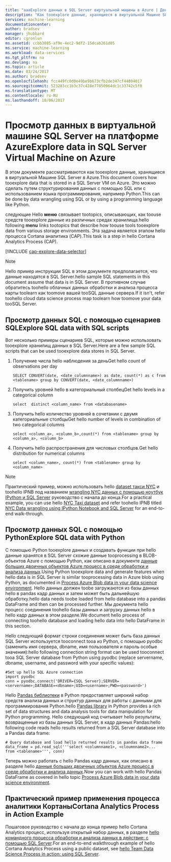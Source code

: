```yaml
---
title: "aaaExplore данных в SQL Server виртуальной машины в Azure | Документы Microsoft"
description: "Как tooexplore данные, хранящиеся в виртуальной Машине SQL Server в Azure."
services: machine-learning
documentationcenter: 
author: bradsev
manager: jhubbard
editor: cgronlun
ms.assetid: ccbb3085-af9e-4ec2-9df2-15dcab261d05
ms.service: machine-learning
ms.workload: data-services
ms.tgt_pltfrm: na
ms.devlang: na
ms.topic: article
ms.date: 03/24/2017
ms.author: bradsev
ms.openlocfilehash: fcc449fc0d0e49be9b673cfb2de347cf44804017
ms.sourcegitcommit: 523283cc1b3c37c428e77850964dc1c33742c5f0
ms.translationtype: MT
ms.contentlocale: ru-RU
ms.lasthandoff: 10/06/2017
---
```

# <a name="explore-data-in-sql-server-virtual-machine-on-azure"></a><span data-ttu-id="61a0d-103">Просмотр данных в виртуальной машине SQL Server на платформе Azure</span><span class="sxs-lookup"><span data-stu-id="61a0d-103">Explore data in SQL Server Virtual Machine on Azure</span></span>
<span data-ttu-id="61a0d-104">В этом документе рассматриваются как tooexplore данные, хранящиеся в виртуальной Машине SQL Server в Azure.</span><span class="sxs-lookup"><span data-stu-id="61a0d-104">This document covers how tooexplore data that is stored in a SQL Server VM on Azure.</span></span> <span data-ttu-id="61a0d-105">Это можно сделать путем структурирования данных с помощью SQL или с использованием языка программирования, например Python.</span><span class="sxs-lookup"><span data-stu-id="61a0d-105">This can be done by data wrangling using SQL or by using a programming language like Python.</span></span>

<span data-ttu-id="61a0d-106">следующие Hello **меню** связывает tootopics, описывающих, как toouse средств tooexplore данные из различных средах хранилища.</span><span class="sxs-lookup"><span data-stu-id="61a0d-106">hello following **menu** links tootopics that describe how toouse tools tooexplore data from various storage environments.</span></span> <span data-ttu-id="61a0d-107">Эта задача является этапом hello процесса Cortana аналитика (CAP).</span><span class="sxs-lookup"><span data-stu-id="61a0d-107">This task is a step in hello Cortana Analytics Process (CAP).</span></span>

[!INCLUDE [cap-explore-data-selector](../../includes/cap-explore-data-selector.md)]

> [!NOTE]
> <span data-ttu-id="61a0d-108">Hello пример инструкции SQL в этом документе предполагается, что данные находятся в SQL Server.</span><span class="sxs-lookup"><span data-stu-id="61a0d-108">hello sample SQL statements in this document assume that data is in SQL Server.</span></span> <span data-ttu-id="61a0d-109">В противном случае обратитесь toohello облачных данных обработки и анализа процесса карты toolearn как toomove вашей tooSQL данные сервера.</span><span class="sxs-lookup"><span data-stu-id="61a0d-109">If it isn't, refer toohello cloud data science process map toolearn how toomove your data tooSQL Server.</span></span>
> 
> 

## <span data-ttu-id="61a0d-110"><a name="sql-dataexploration"></a>Просмотр данных SQL с помощью сценариев SQL</span><span class="sxs-lookup"><span data-stu-id="61a0d-110"><a name="sql-dataexploration"></a>Explore SQL data with SQL scripts</span></span>
<span data-ttu-id="61a0d-111">Вот несколько примеры сценариев SQL, которые можно использовать tooexplore хранилищ данных в SQL Server.</span><span class="sxs-lookup"><span data-stu-id="61a0d-111">Here are a few sample SQL scripts that can be used tooexplore data stores in SQL Server.</span></span>

1. <span data-ttu-id="61a0d-112">Получение числа hello наблюдения за день</span><span class="sxs-lookup"><span data-stu-id="61a0d-112">Get hello count of observations per day</span></span>
   
    `SELECT CONVERT(date, <date_columnname>) as date, count(*) as c from <tablename> group by CONVERT(date, <date_columnname>)` 
2. <span data-ttu-id="61a0d-113">Получить уровней hello в категориальный столбец</span><span class="sxs-lookup"><span data-stu-id="61a0d-113">Get hello levels in a categorical column</span></span>
   
    `select  distinct <column_name> from <databasename>`
3. <span data-ttu-id="61a0d-114">Получить hello количество уровней в сочетании с двумя категориальные столбцы</span><span class="sxs-lookup"><span data-stu-id="61a0d-114">Get hello number of levels in combination of two categorical columns</span></span> 
   
    `select <column_a>, <column_b>,count(*) from <tablename> group by <column_a>, <column_b>`
4. <span data-ttu-id="61a0d-115">Получить hello распространения для числовых столбцов.</span><span class="sxs-lookup"><span data-stu-id="61a0d-115">Get hello distribution for numerical columns</span></span>
   
    `select <column_name>, count(*) from <tablename> group by <column_name>`

> [!NOTE]
> <span data-ttu-id="61a0d-116">Практический пример, можно использовать hello [dataset такси NYC](http://www.andresmh.com/nyctaxitrips/) и toohello IPNB под названием [wrangling NYC данных с помощью ноутбук IPython и SQL Server](https://github.com/Azure/Azure-MachineLearning-DataScience/blob/master/Misc/DataScienceProcess/iPythonNotebooks/machine-Learning-data-science-process-sql-walkthrough.ipynb) руководство с начала до конца.</span><span class="sxs-lookup"><span data-stu-id="61a0d-116">For a practical example, you can use hello [NYC Taxi dataset](http://www.andresmh.com/nyctaxitrips/) and refer toohello IPNB titled [NYC Data wrangling using IPython Notebook and SQL Server](https://github.com/Azure/Azure-MachineLearning-DataScience/blob/master/Misc/DataScienceProcess/iPythonNotebooks/machine-Learning-data-science-process-sql-walkthrough.ipynb) for an end-to-end walk-through.</span></span>
> 
> 

## <span data-ttu-id="61a0d-117"><a name="python"></a>Просмотр данных SQL с помощью Python</span><span class="sxs-lookup"><span data-stu-id="61a0d-117"><a name="python"></a>Explore SQL data with Python</span></span>
<span data-ttu-id="61a0d-118">С помощью Python tooexplore данных и создавать функции при hello данные хранятся в SQL Server схожие данные tooprocessing в BLOB-объектов Azure с помощью Python, как описано в документе [данные больших двоичных объектов Azure процесс в среде обработки и анализа данных](machine-learning-data-science-process-data-blob.md).</span><span class="sxs-lookup"><span data-stu-id="61a0d-118">Using Python tooexplore data and generate features when hello data is in SQL Server is similar tooprocessing data in Azure blob using Python, as documented in [Process Azure Blob data in your data science environment](machine-learning-data-science-process-data-blob.md).</span></span> <span data-ttu-id="61a0d-119">Hello данных должен toobe загружаются из базы данных hello в pandas кадр данных и затем может быть дальнейшую обработку.</span><span class="sxs-lookup"><span data-stu-id="61a0d-119">hello data needs toobe loaded from hello database into a pandas DataFrame and then can be processed further.</span></span> <span data-ttu-id="61a0d-120">Мы документа hello процесс соединения toohello базы данных и загрузку данных hello в hello кадр данных в этом разделе.</span><span class="sxs-lookup"><span data-stu-id="61a0d-120">We document hello process of connecting toohello database and loading hello data into hello DataFrame in this section.</span></span>

<span data-ttu-id="61a0d-121">Hello следующий формат строки соединения может быть база данных SQL Server используется tooconnect tooa из Python, с помощью pyodbc (заменить имя сервера, dbname, имя пользователя и пароль особые значения):</span><span class="sxs-lookup"><span data-stu-id="61a0d-121">hello following connection string format can be used tooconnect tooa SQL Server database from Python using pyodbc (replace servername, dbname, username, and password with your specific values):</span></span>

    #Set up hello SQL Azure connection
    import pyodbc    
    conn = pyodbc.connect('DRIVER={SQL Server};SERVER=<servername>;DATABASE=<dbname>;UID=<username>;PWD=<password>')

<span data-ttu-id="61a0d-122">Hello [Pandas библиотеки](http://pandas.pydata.org/) в Python предоставляет широкий набор средств анализа данных и структур данных для работы с данными для программирования Python.</span><span class="sxs-lookup"><span data-stu-id="61a0d-122">hello [Pandas library](http://pandas.pydata.org/) in Python provides a rich set of data structures and data analysis tools for data manipulation for Python programming.</span></span> <span data-ttu-id="61a0d-123">Hello следующий код считывает hello результаты, возвращенные из базы данных SQL Server, в кадр данных Pandas:</span><span class="sxs-lookup"><span data-stu-id="61a0d-123">hello following code reads hello results returned from a SQL Server database into a Pandas data frame:</span></span>

    # Query database and load hello returned results in pandas data frame
    data_frame = pd.read_sql('''select <columnname1>, <cloumnname2>... from <tablename>''', conn)

<span data-ttu-id="61a0d-124">Теперь можно работать с hello Pandas кадр данных, как описано в разделе hello [данные больших двоичных объектов Azure процесс в среде обработки и анализа данных](machine-learning-data-science-process-data-blob.md).</span><span class="sxs-lookup"><span data-stu-id="61a0d-124">Now you can work with hello Pandas DataFrame as covered in hello topic [Process Azure Blob data in your data science environment](machine-learning-data-science-process-data-blob.md).</span></span>

## <a name="cortana-analytics-process-in-action-example"></a><span data-ttu-id="61a0d-125">Практический пример применения процесса аналитики Кортаны</span><span class="sxs-lookup"><span data-stu-id="61a0d-125">Cortana Analytics Process in Action Example</span></span>
<span data-ttu-id="61a0d-126">Пошаговое руководство с начала до конца пример hello Cortana Analytics процесс, используя открытый набор данных, в разделе [hello командного процесса обработки и анализа данных в действие: с помощью SQL Server](machine-learning-data-science-process-sql-walkthrough.md).</span><span class="sxs-lookup"><span data-stu-id="61a0d-126">For an end-to-end walkthrough example of hello Cortana Analytics Process using a public dataset, see [hello Team Data Science Process in action: using SQL Server](machine-learning-data-science-process-sql-walkthrough.md).</span></span>

